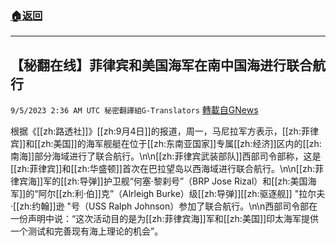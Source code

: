###  [:house:返回](README.md)
---


## 【秘翻在线】菲律宾和美国海军在南中国海进行联合航行
`9/5/2023 2:36 AM UTC 秘密翻譯組G-Translators` [轉載自GNews](https://gnews.org/articles/1645397)

根据《[[zh:路透社]]》[[zh:9月4日]]的报道，周一，马尼拉军方表示，[[zh:菲律宾]]和[[zh:美国]]的海军舰艇在位于[[zh:东南亚国家]]专属[[zh:经济]]区内的[[zh:南海]]部分海域进行了联合航行。\n\n[[zh:菲律宾武装部队]]西部司令部称，这是[[zh:菲律宾]]和[[zh:华盛顿]]首次在巴拉望岛以西海域进行联合航行。\n\n[[zh:菲律宾海]]军的[[zh:导弹]]护卫舰“何塞·黎刹号”（BRP Jose Rizal）和[[zh:美国海军]]的“阿尔[[zh:利·伯]]克”（Alrleigh Burke）级[[zh:导弹]][[zh:驱逐舰]] \"拉尔夫·[[zh:约翰]]逊 \"号（USS Ralph Johnson）参加了联合航行。\n\n西部司令部在一份声明中说：“这次活动目的是为[[zh:菲律宾海]]军和[[zh:美国]]印太海军提供一个测试和完善现有海上理论的机会”。
